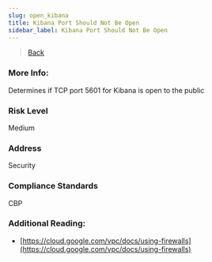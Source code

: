 ```yaml
---
slug: open_kibana
title: Kibana Port Should Not Be Open
sidebar_label: Kibana Port Should Not Be Open
---
```

> [Back](../../gcpvpcmonitoring)

### More Info:
Determines if TCP port 5601 for Kibana is open to the public

### Risk Level
Medium

### Address
Security

### Compliance Standards
CBP

### Additional Reading:
- [https://cloud.google.com/vpc/docs/using-firewalls](https://cloud.google.com/vpc/docs/using-firewalls) 

